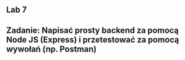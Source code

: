 ## Lab 7
## Zadanie: Napisać prosty backend za pomocą Node JS (Express) i przetestować za pomocą wywołań (np. Postman)